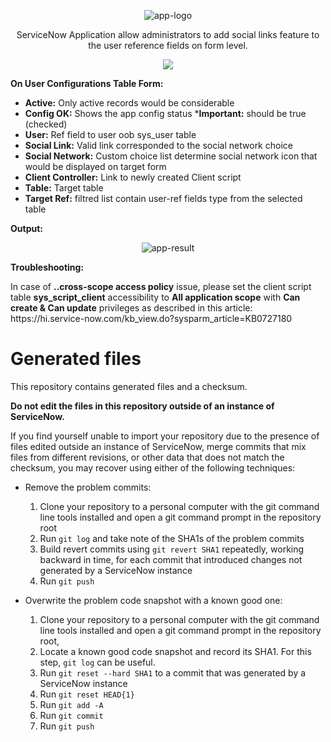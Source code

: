 <p align="center">
  <img src="https://user-images.githubusercontent.com/37014061/87138394-a3fb5400-c29e-11ea-862b-8fd43a3f44e6.JPG" alt="app-logo"/>
  <p align="center">ServiceNow Application allow administrators to add social links feature to the user reference fields on form level.</p>
</p>

<p align="center">
  <img src="https://user-images.githubusercontent.com/37014061/87202249-70e9ac80-c300-11ea-8484-94ef5ef7ca73.PNG"/>
</p>

**On User Configurations Table Form:** 
<ul>
  <li><b>Active:</b> Only active records would be considerable</li>
  <li><b>Config OK:</b> Shows the app config status *<b>Important:</b> should be true (checked)</li>
  <li><b>User:</b> Ref field to user oob sys_user table</li>
  <li><b>Social Link:</b> Valid link corresponded to the social network choice</li>
  <li><b>Social Network:</b> Custom choice list determine social network icon that would be displayed on target form</li>
  <li><b>Client Controller:</b> Link to newly created Client script</li>
  <li><b>Table:</b> Target table</li>
  <li><b>Target Ref:</b> filtred list contain user-ref fields type from the selected table</li>
</ul>

**Output:** 
 <p align="center">
  <img src="https://user-images.githubusercontent.com/37014061/87136919-73b2b600-c29c-11ea-9b78-b370b91df3e8.JPG" alt="app-result"/>
 </p>

**Troubleshooting:**
 <p align="left">
   In case of <b>..cross-scope access policy</b> issue, please set the client script table <b>sys_script_client</b> accessibility to <b>All application scope</b> with <b>Can create & Can update</b> privileges as described in this article: https://hi.service-now.com/kb_view.do?sysparm_article=KB0727180
  </p>

# Generated files
This repository contains generated files and a checksum.

**Do not edit the files in this repository outside of an instance of ServiceNow.**

If you find yourself unable to import your repository due to the presence of files edited outside an instance of ServiceNow, merge commits that mix files from different revisions, or other data that does not match the checksum, you may recover using either of the following techniques:
* Remove the problem commits:
  1. Clone your repository to a personal computer with the git command line tools installed and open a git command prompt in the repository root
  2. Run `git log` and take note of the SHA1s of the problem commits
  3. Build revert commits using `git revert SHA1` repeatedly, working backward in time, for each commit that introduced changes not generated by a ServiceNow instance
  4. Run `git push`

* Overwrite the problem code snapshot with a known good one:
  1. Clone your repository to a personal computer with the git command line tools installed and open a git command prompt in the repository root,
  2. Locate a known good code snapshot and record its SHA1. For this step, `git log` can be useful.
  2. Run `git reset --hard SHA1` to a commit that was generated by a ServiceNow instance
  3. Run `git reset HEAD{1}`
  4. Run `git add -A`
  5. Run `git commit`
  6. Run `git push`
